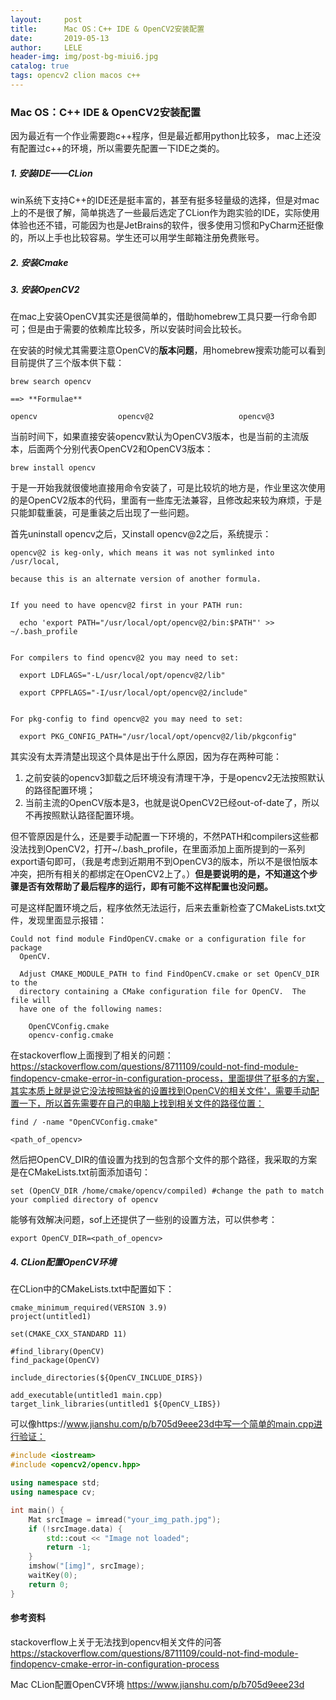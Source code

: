 ```yaml
---
layout:     post
title:      Mac OS：C++ IDE & OpenCV2安装配置
date:       2019-05-13
author:     LELE
header-img: img/post-bg-miui6.jpg
catalog: true
tags: opencv2 clion macos c++
---
```


### Mac OS：C++ IDE & OpenCV2安装配置

因为最近有一个作业需要跑c++程序，但是最近都用python比较多， mac上还没有配置过c++的环境，所以需要先配置一下IDE之类的。

##### 1. 安装IDE——CLion

win系统下支持C++的IDE还是挺丰富的，甚至有挺多轻量级的选择，但是对mac上的不是很了解，简单挑选了一些最后选定了CLion作为跑实验的IDE，实际使用体验也还不错，可能因为也是JetBrains的软件，很多使用习惯和PyCharm还挺像的，所以上手也比较容易。学生还可以用学生邮箱注册免费账号。

##### 2. 安装Cmake

##### 3. 安装OpenCV2

在mac上安装OpenCV其实还是很简单的，借助homebrew工具只要一行命令即可；但是由于需要的依赖库比较多，所以安装时间会比较长。

在安装的时候尤其需要注意OpenCV的**版本问题**，用homebrew搜索功能可以看到目前提供了三个版本供下载：

```
brew search opencv

==> **Formulae**

opencv                  opencv@2                   opencv@3
```

当前时间下，如果直接安装opencv默认为OpenCV3版本，也是当前的主流版本，后面两个分别代表OpenCV2和OpenCV3版本：

```
brew install opencv
```

于是一开始我就很傻地直接用命令安装了，可是比较坑的地方是，作业里这次使用的是OpenCV2版本的代码，里面有一些库无法兼容，且修改起来较为麻烦，于是只能卸载重装，可是重装之后出现了一些问题。

首先uninstall opencv之后，又install opencv@2之后，系统提示：

```
opencv@2 is keg-only, which means it was not symlinked into /usr/local,

because this is an alternate version of another formula.


If you need to have opencv@2 first in your PATH run:

  echo 'export PATH="/usr/local/opt/opencv@2/bin:$PATH"' >> ~/.bash_profile


For compilers to find opencv@2 you may need to set:

  export LDFLAGS="-L/usr/local/opt/opencv@2/lib"

  export CPPFLAGS="-I/usr/local/opt/opencv@2/include"


For pkg-config to find opencv@2 you may need to set:

  export PKG_CONFIG_PATH="/usr/local/opt/opencv@2/lib/pkgconfig"
```

其实没有太弄清楚出现这个具体是出于什么原因，因为存在两种可能：

1. 之前安装的opencv3卸载之后环境没有清理干净，于是opencv2无法按照默认的路径配置环境；
2. 当前主流的OpenCV版本是3，也就是说OpenCV2已经out-of-date了，所以不再按照默认路径配置环境。

但不管原因是什么，还是要手动配置一下环境的，不然PATH和compilers这些都没法找到OpenCV2，打开~/.bash_profile，在里面添加上面所提到的一系列export语句即可，（我是考虑到近期用不到OpenCV3的版本，所以不是很怕版本冲突，把所有相关的都绑定在OpenCV2上了。）**但是要说明的是，不知道这个步骤是否有效帮助了最后程序的运行，即有可能不这样配置也没问题。**

可是这样配置环境之后，程序依然无法运行，后来去重新检查了CMakeLists.txt文件，发现里面显示报错：

```
Could not find module FindOpenCV.cmake or a configuration file for package
  OpenCV.

  Adjust CMAKE_MODULE_PATH to find FindOpenCV.cmake or set OpenCV_DIR to the
  directory containing a CMake configuration file for OpenCV.  The file will
  have one of the following names:

    OpenCVConfig.cmake
    opencv-config.cmake
```

在stackoverflow上面搜到了相关的问题：https://stackoverflow.com/questions/8711109/could-not-find-module-findopencv-cmake-error-in-configuration-process，里面提供了挺多的方案，其实本质上就是说它没法按照缺省的设置找到OpenCV的相关文件'，需要手动配置一下，所以首先需要在自己的电脑上找到相关文件的路径位置：

```
find / -name "OpenCVConfig.cmake"

<path_of_opencv>
```

然后把OpenCV_DIR的值设置为找到的包含那个文件的那个路径，我采取的方案是在CMakeLists.txt前面添加语句：

```
set (OpenCV_DIR /home/cmake/opencv/compiled) #change the path to match your complied directory of opencv
```

能够有效解决问题，sof上还提供了一些别的设置方法，可以供参考：

```
export OpenCV_DIR=<path_of_opencv>
```

##### 4. CLion配置OpenCV环境

在CLion中的CMakeLists.txt中配置如下：

```
cmake_minimum_required(VERSION 3.9)
project(untitled1)

set(CMAKE_CXX_STANDARD 11)

#find_library(OpenCV)
find_package(OpenCV)

include_directories(${OpenCV_INCLUDE_DIRS})

add_executable(untitled1 main.cpp)
target_link_libraries(untitled1 ${OpenCV_LIBS})
```

可以像https://www.jianshu.com/p/b705d9eee23d中写一个简单的main.cpp进行验证：

```C++
#include <iostream>
#include <opencv2/opencv.hpp>

using namespace std;
using namespace cv;

int main() {
    Mat srcImage = imread("your_img_path.jpg");
    if (!srcImage.data) {
        std::cout << "Image not loaded";
        return -1;
    }
    imshow("[img]", srcImage);
    waitKey(0);
    return 0;
}
```

#### 参考资料
stackoverflow上关于无法找到opencv相关文件的问答
https://stackoverflow.com/questions/8711109/could-not-find-module-findopencv-cmake-error-in-configuration-process

Mac CLion配置OpenCV环境
https://www.jianshu.com/p/b705d9eee23d